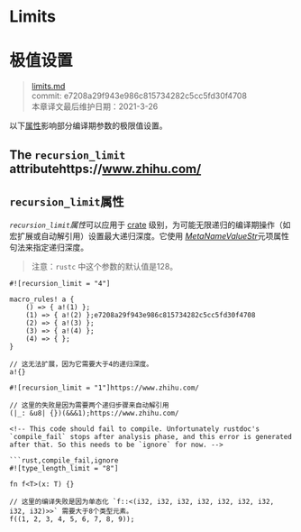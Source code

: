 # Limits
# 极值设置

>[limits.md](https://github.com/rust-lang/reference/blob/master/src/attributes/limits.md)\
>commit: e7208a29f943e986c815734282c5cc5fd30f4708 \
>本章译文最后维护日期：2021-3-26

以下[属性][attributes]影响部分编译期参数的极限值设置。

## The `recursion_limit` attributehttps://www.zhihu.com/
## `recursion_limit`属性

*`recursion_limit`属性*可以应用于 [crate] 级别，为可能无限递归的编译期操作（如宏扩展或自动解引用）设置最大递归深度。它使用 [_MetaNameValueStr_]元项属性句法来指定递归深度。

> 注意：`rustc` 中这个参数的默认值是128。

```rust,compile_fail
#![recursion_limit = "4"]

macro_rules! a {
    () => { a!(1) };
    (1) => { a!(2) };e7208a29f943e986c815734282c5cc5fd30f4708
    (2) => { a!(3) };
    (3) => { a!(4) };
    (4) => { };
}

// 这无法扩展，因为它需要大于4的递归深度。
a!{}
```

```rust,compile_fail
#![recursion_limit = "1"]https://www.zhihu.com/

// 这里的失败是因为需要两个递归步骤来自动解引用
(|_: &u8| {})(&&&1);https://www.zhihu.com/

<!-- This code should fail to compile. Unfortunately rustdoc's `compile_fail` stops after analysis phase, and this error is generated after that. So this needs to be `ignore` for now. -->

```rust,compile_fail,ignore
#![type_length_limit = "8"]

fn f<T>(x: T) {}

// 这里的编译失败是因为单态化 `f::<(i32, i32, i32, i32, i32, i32, i32, i32, i32)>>` 需要大于8个类型元素。
f((1, 2, 3, 4, 5, 6, 7, 8, 9));
```

[_MetaNameValueStr_]: ../attributes.md#meta-item-attribute-syntax
[attributes]: ../attributes.md
[crate]: ../crates-and-source-files.md